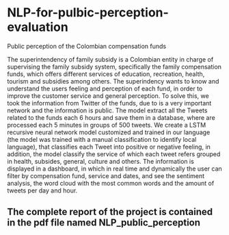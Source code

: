 # NLP-for-pulbic-perception-evaluation
Public perception of the Colombian compensation funds

The superintendency of family subsidy is a Colombian entity in charge of supervising the
family subsidy system, specifically the family compensation funds, which offers different
services of education, recreation, health, tourism and subsidies among others. The
superindency wants to know and understand the users feeling and perception of each fund,
in order to improve the customer service and general perception.
To solve this, we took the information from Twitter of the funds, due to is a very important
network and the information is public. The model extract all the Tweets related to the funds
each 6 hours and save them in a database, where are processed each 5 minutes in groups
of 500 tweets.
We create a LSTM recursive neural network model customized and trained in our language
(the model was trained with a manual classification to identify local language), that classifies
each Tweet into positive or negative feeling, in addition, the model classify the service of
which each tweet refers grouped in health, subsides, general, culture and others.
The information is displayed in a dashboard, in which in real time and dynamically the user
can filter by compensation fund, service and dates, and see the sentiment analysis, the word
cloud with the most common words and the amount of tweets per day and hour.

## The complete report of the project is contained in the pdf file named NLP_public_perception

